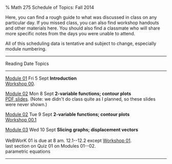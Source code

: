 % Math 275 Schedule of Topics: Fall 2014 

Here, you can find a rough guide to what was discussed in class on any
particular day. If you missed class, you can also find workshop handouts
and other materials here. You should also find a classmate who will share
more specific notes from the days you were unable to attend.

All of this scheduling data is tentative and subject to change, especially
module numbering. 

-------------------------------------------------------------------------------------------
Reading                  Date           Topics 
------------------    --------------    ---------------------------------------------------
[Module 01][m01]      Fri 5 Sept        <strong>Introduction</strong> <br />
                                          [Workshop 00][w00].
                                                                           
[Module 02][m02]      Mon 8 Sept        <strong>2-variable functions; contour plots</strong> <br />
                                          [PDF slides][d01]. (Note: we didn't do class quite as I
                                          planned, so these slides were never shown.)
               
[Module 02][m02]      Tue 9 Sept        <strong>2-variable functions; contour plots</strong> <br />
                                          [Workshop 00.1][w001]

[Module 03][m03]      Wed 10 Sept       <strong>Slicing graphs; displacement vectors</strong> <br /> 
<br />                                    WeBWorK 01 is due at 8 am.
12.1--12.2 except                         [Workshop 01][w01]. <br /><!-- [PDF slides][d02]. <br /> -->
last section on                           Quiz 01 on Modules 01--02.                
parametric equations                      
                                                      
         
---------------------------------------------------------------------------------------------

[m01]: ../modules/01/Module.html
[m02]: ../modules/02/Module.html
[m03]: ../modules/03/Module.html
[m04]: ../modules/04/Module.html
[m05]: ../modules/05/Module.html
[m06]: ../modules/06/Module.html
[m07]: ../modules/07/Module.html
[m08]: ../modules/08/Module.html
[m09]: ../modules/09/Module.html
[m10]: ../modules/10/Module.html
[m11]: ../modules/11/Module.html
[m12]: ../modules/12/Module.html
[m13]: ../modules/13/Module.html
[m14]: ../modules/14/Module.html
[m15]: ../modules/15/Module.html
[m16]: ../modules/16/Module.html

[w00]: ../workshops/00/Workshop.pdf
[w001]: ../workshops/00.1/Functions-of-two-variables.pdf
[w01]: ../workshops/01/Workshop.pdf
[w02]: ../workshops/02/Workshop.pdf
[w03]: ../workshops/03/Workshop.pdf
[w04]: ../workshops/04/Workshop.pdf
[w05]: ../workshops/05/Workshop.pdf
[w06]: ../workshops/06/Workshop.pdf
[w07]: ../workshops/07/Workshop.pdf
[w08]: ../workshops/08/Workshop.pdf
[w09]: ../workshops/09/Workshop.pdf
[w09sol]: ../workshops/09/Workshop-solution.pdf
[w10]: ../workshops/10/Workshop.pdf
[w11]: ../workshops/11/Workshop.pdf
[w12]: ../workshops/12/Workshop.pdf
[w13]: ../workshops/13/Workshop.pdf
[w14]: ../workshops/14/Workshop.pdf
[w15]: ../workshops/15/Workshop.pdf
[w16]: ../workshops/16/Workshop.pdf
[q09]: ../quizzes/09/Quiz.pdf
[q09sol]: ../quizzes/09/Quiz-solution.pdf

[d01]: ../decks/01/Deck.pdf
[d02]: ../decks/02/Deck.pdf
[d03]: ../decks/03/Deck.pdf
[d04]: ../decks/04/Deck.pdf
[d05]: ../decks/05/Deck.pdf
[d06]: ../decks/06/Deck.pdf
[d07]: ../decks/07/Deck.pdf
[d08]: ../decks/08/Deck.pdf
[d09]: ../decks/09/Deck.pdf
[d10]: ../decks/10/Deck.pdf
[d11]: ../decks/11/Deck.pdf
[d12]: ../decks/12/Deck.pdf
[d13]: ../decks/13/Deck.pdf
[d14]: ../decks/14/Deck.pdf
[d15]: ../decks/15/Deck.pdf
[d16]: ../decks/16/Deck.pdf
[d17]: ../decks/17/Deck.pdf
[d18]: ../decks/18/Deck.pdf
[d19]: ../decks/19/Deck.pdf
[d20]: ../decks/20/Deck.pdf
[d21]: ../decks/21/Deck.pdf
[d22]: ../decks/22/Deck.pdf
[d23]: ../decks/23/Deck.pdf
